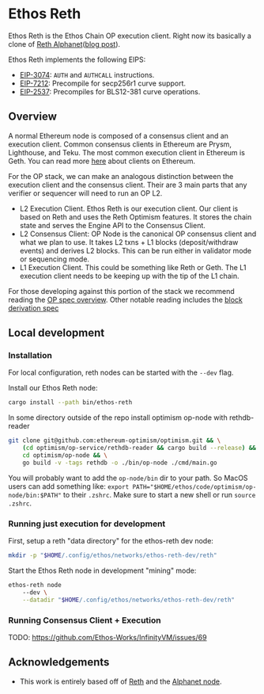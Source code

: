 # Ethos Reth

Ethos Reth is the Ethos Chain OP execution client. Right now its basically a clone of [Reth Alphanet][5]([blog post][4]).

Ethos Reth implements the following EIPS:
 - [EIP-3074](https://eips.ethereum.org/EIPS/eip-3074): `AUTH` and `AUTHCALL` instructions.
 - [EIP-7212](https://eips.ethereum.org/EIPS/eip-7212): Precompile for secp256r1 curve support.
 - [EIP-2537](https://eips.ethereum.org/EIPS/eip-2537): Precompiles for BLS12-381 curve operations.

## Overview

A normal Ethereum node is composed of a consensus client and an execution client. Common consensus clients in Ethereum are Prysm, Lighthouse, and Teku. The most common execution client in Ethereum is Geth. You can read more [here][1] about clients on Ethereum.

For the OP stack, we can make an analogous distinction between the execution client and the consensus client. Their are 3 main parts that any verifier or sequencer will need to run an OP L2.

- L2 Execution Client. Ethos Reth is our execution client. Our client is based on Reth and uses the Reth Optimism features. It stores the chain state and serves the Engine API to the Consensus Client.
- L2 Consensus Client: OP Node is the canonical OP consensus client and what we plan to use. It takes L2 txns + L1 blocks (deposit/withdraw events) and derives L2 blocks. This can be run either in validator mode or sequencing mode.
- L1 Execution Client. This could be something like Reth or Geth. The L1 execution client needs to be keeping up with the tip of the L1 chain.

For those developing against this portion of the stack we recommend reading the [OP spec overview][2]. Other notable reading includes the [block derivation spec][3]

## Local development

### Installation

For local configuration, reth nodes can be started with the `--dev` flag.

Install our Ethos Reth node:

```sh
cargo install --path bin/ethos-reth
```

In some directory outside of the repo install optimism op-node with rethdb-reader

```sh
git clone git@github.com:ethereum-optimism/optimism.git && \
    (cd optimism/op-service/rethdb-reader && cargo build --release) && \ 
    cd optimism/op-node && \
    go build -v -tags rethdb -o ./bin/op-node ./cmd/main.go 
```

You will probably want to add the `op-node/bin` dir to your path. So MacOS users can add something like: `export PATH="$HOME/ethos/code/optimism/op-node/bin:$PATH"` to their `.zshrc`. Make sure to start a new shell or run `source .zshrc`.

### Running just execution for development

First, setup a reth "data directory" for the ethos-reth dev node:

```sh
mkdir -p "$HOME/.config/ethos/networks/ethos-reth-dev/reth"
```

Start the Ethos Reth node in development "mining" mode:

```sh
ethos-reth node
    --dev \
    --datadir "$HOME/.config/ethos/networks/ethos-reth-dev/reth"
```

### Running Consensus Client + Execution

TODO: https://github.com/Ethos-Works/InfinityVM/issues/69

## Acknowledgements

- This work is entirely based off of [Reth][6] and the [Alphanet node][5].

[1]: https://ethereum.org/en/developers/docs/nodes-and-clients/client-diversity/
[2]: https://specs.optimism.io/protocol/overview.html
[3]: https://github.com/ethereum-optimism/specs/blob/main/specs/protocol/derivation.md
[4]: https://www.paradigm.xyz/2024/04/reth-alphanet
[5]: https://github.com/paradigmxyz/alphanet
[6]: https://github.com/paradigmxyz/reth